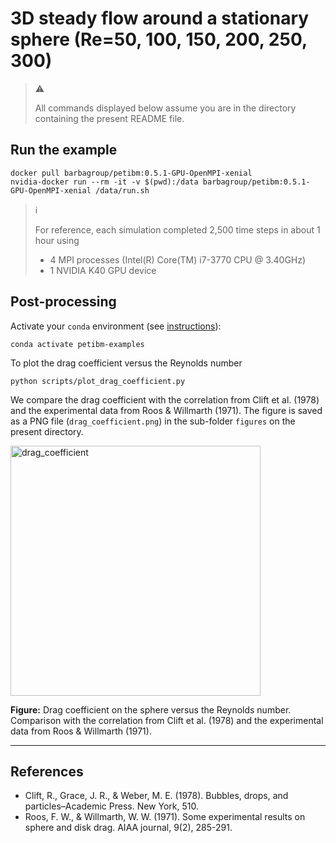 # 3D steady flow around a stationary sphere (Re=50, 100, 150, 200, 250, 300)

> :warning:
>
> All commands displayed below assume you are in the directory containing the present README file.

## Run the example

```shell
docker pull barbagroup/petibm:0.5.1-GPU-OpenMPI-xenial
nvidia-docker run --rm -it -v $(pwd):/data barbagroup/petibm:0.5.1-GPU-OpenMPI-xenial /data/run.sh
```

> :information_source:
>
> For reference, each simulation completed 2,500 time steps in about 1 hour using
>
> * 4 MPI processes (Intel(R) Core(TM) i7-3770 CPU @ 3.40GHz)
> * 1 NVIDIA K40 GPU device

## Post-processing

Activate your `conda` environment (see [instructions](../../../README.md)):

```shell
conda activate petibm-examples
```

To plot the drag coefficient versus the Reynolds number

```shell
python scripts/plot_drag_coefficient.py
```

We compare the drag coefficient with the correlation from Clift et al. (1978) and the experimental data from Roos & Willmarth (1971).
The figure is saved as a PNG file (`drag_coefficient.png`) in the sub-folder `figures` on the present directory.

<img src="figures/drag_coefficient.png" alt="drag_coefficient" width="400">

**Figure:** Drag coefficient on the sphere versus the Reynolds number. Comparison with the correlation from Clift et al. (1978) and the experimental data from Roos & Willmarth (1971).

---

## References

* Clift, R., Grace, J. R., & Weber, M. E. (1978). Bubbles, drops, and particles–Academic Press. New York, 510.
* Roos, F. W., & Willmarth, W. W. (1971). Some experimental results on sphere and disk drag. AIAA journal, 9(2), 285-291.

